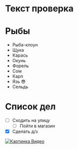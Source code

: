 # Текст проверка

# Рыбы
* Рыба-клоун
* Щука
* Карась
* Окунь
* Форель
* Сом
* Карп
* Язь :sunglasses:
* Сельдь 
# Список дел
* [ ] Сходить на улицу
    * [ ] Пойти в магазин
* [X] Сделать д/з

[![Картинка Видео](https://www.imgonline.com.ua/examples/bee-on-daisy.jpg)](https://www.youtube.com/watch?v=Zb9uvzzTEzs&ab_channel=NatureLife4K)